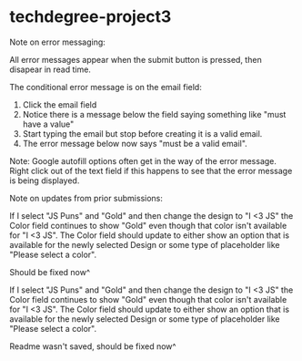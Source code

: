 # techdegree-project3

Note on error messaging:

All error messages appear when the submit button is pressed, then disapear in read time. 

The conditional error message is on the email field:

1. Click the email field
2. Notice there is a message below the field saying something like "must have a value"
3. Start typing the email but stop before creating it is a valid email.
4. The error message below now says "must be a valid email".

Note: Google autofill options often get in the way of the error message. Right click out of the text field if this happens
to see that the error message is being displayed.

Note on updates from prior submissions:

If I select "JS Puns" and "Gold" and then change the design to "I <3 JS" the Color field continues to show "Gold" even though that color isn't available for "I <3 JS". The Color field should update to either show an option that is available for the newly selected Design or some type of placeholder like "Please select a color".

Should be fixed now^


If I select "JS Puns" and "Gold" and then change the design to "I <3 JS" the Color field continues to show "Gold" even though that color isn't available for "I <3 JS". The Color field should update to either show an option that is available for the newly selected Design or some type of placeholder like "Please select a color".

Readme wasn't saved, should be fixed now^
